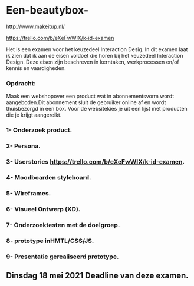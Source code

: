 # Een-beautybox-
http://www.makeitup.nl/

https://trello.com/b/eXeFwWIX/k-id-examen

 Het is een examen voor het keuzedeel Interaction Desig.
 In dit examen laat ik zien dat ik aan de eisen voldoet die horen bij het keuzedeel Interaction Design. Deze eisen zijn beschreven in kerntaken, werkprocessen en/of kennis en vaardigheden.
 
 ### Opdracht: 
 Maak een webshopover een product wat in abonnementsvorm wordt aangeboden.Dit abonnement sluit de gebruiker online af en wordt thuisbezorgd in een box. Voor de websitekies je uit een lijst met producten die je krijgt aangereikt.
 
 ### 1- Onderzoek product.
 ### 2- Persona.
 ### 3- Userstories https://trello.com/b/eXeFwWIX/k-id-examen.
 ### 4- Moodboarden styleboard.
 ### 5- Wireframes.
 ### 6- Visueel Ontwerp (XD).
 ### 7- Onderzoektesten met de doelgroep.
 ### 8- prototype inHMTL/CSS/JS.
 ### 9- Presentatie gerealiseerd prototype.

## Dinsdag 18 mei 2021 Deadline van deze examen.
 
 
